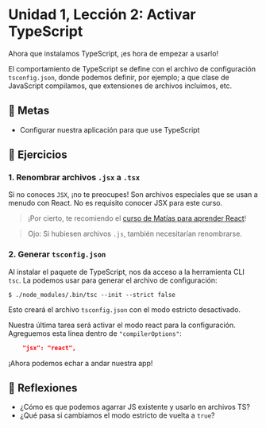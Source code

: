 # Unidad 1, Lección 2: Activar TypeScript

Ahora que instalamos TypeScript, ¡es hora de empezar a usarlo!

El comportamiento de TypeScript se define con el archivo de configuración `tsconfig.json`, donde podemos definir, por ejemplo; a que clase de JavaScript compilamos, que extensiones de archivos incluimos, etc.

## 🥅 Metas

- Configurar nuestra aplicación para que use TypeScript

## 🤸 Ejercicios

### 1. Renombrar archivos `.jsx` a `.tsx`

Si no conoces `JSX`, ¡no te preocupes! Son archivos especiales que se usan a menudo con React. No es requisito conocer JSX para este curso.

> ¡Por cierto, te recomiendo el [curso de Matías para aprender React](https://www.escuelafrontend.com/react)!

> Ojo: Si hubiesen archivos `.js`, también necesitarían renombrarse.

### 2. Generar `tsconfig.json`

Al instalar el paquete de TypeScript, nos da acceso a la herramienta CLI `tsc`. La podemos usar para generar el archivo de configuración:

    $ ./node_modules/.bin/tsc --init --strict false

Esto creará el archivo `tsconfig.json` con el modo estricto desactivado.

Nuestra última tarea será activar el modo react para la configuración. Agreguemos esta línea dentro de `"compilerOptions"`:

```json
    "jsx": "react",
```

¡Ahora podemos echar a andar nuestra app!

## 🤔 Reflexiones

- ¿Cómo es que podemos agarrar JS existente y usarlo en archivos TS?
- ¿Qué pasa si cambiamos el modo estricto de vuelta a `true`?
